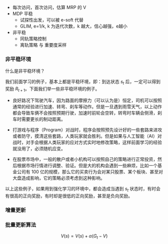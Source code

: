 
- 每次访问，首次访问，估算 MRP 的 V
- MDP 平稳
    - 试探性出发，可以被 e-soft 代替
    - GLIM,  e=1/k, k 为迭代次数，k 越大，信心越强，e越小
- 非平稳
    - 同轨策略控制 
    - 离轨策略 与 重要度采样



### 非平稳环境

什么是非平稳环境？

我们前面学习的例子，基本上都是平稳环境，即：到达状态 $s_t$ 后，一定可以得到奖励 $R_{t+1}$。下面我们举一些非平稳环境的例子。

- 良好路况下驾驶汽车，因为路面的摩擦力（可以认为是）恒定，司机可以按照通常的经验进行加速、转弯、刹车等动作。但是一旦遇到雨雪天气，以上动作都会导致车俩不会按照预期行驶，加速时前轮会空转，转弯时车辆会侧滑，刹车时需要更长的制动距离。

- 打游戏与程序（Program）对战时，程序会按照预先设计好的一些套路来进攻或者防守，摸清这些套路，人类玩家就会胜利。但是如果与人工智能（AI）对战时，对手会根据人类玩家的应对方式实时地修改策略，这样前面学习的经验就没用了，必须随机应变。

- 在股票市场中，一般的散户或者小机构可以按照自己的策略进行正常投资，然后根据市场行情进行调整、验证。但是大的机构会遇到一些麻烦，比如一个基金公司有 100 亿的规模，那么它的买卖行为会对某只股票、某个板块、甚至对大盘造成影响，它的策略必须考虑到这种影响。

以上这些例子，如果用到强化学习的环境中，都会造成当遇到 $s_t$ 状态时，有时会有很高的正向奖励，有时却是很低的正向奖励，甚至是负向奖励。

### 增量更新



### 批量更新算法


$$
V(s) = V(s) + \alpha (G_t - V)
$$


